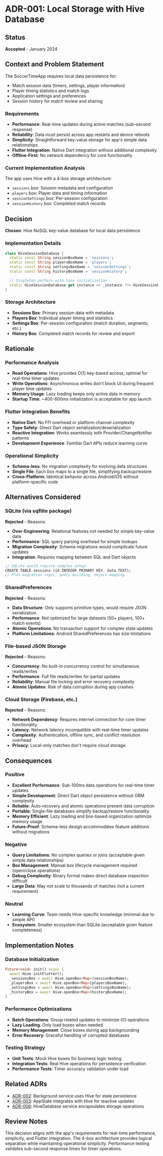 # ADR-001: Local Storage with Hive Database

## Status
**Accepted** - January 2024

## Context and Problem Statement

The SoccerTimeApp requires local data persistence for:
- Match session data (timers, settings, player information)
- Player timing statistics and match logs
- Application settings and preferences
- Session history for match review and sharing

### Requirements
- **Performance**: Real-time updates during active matches (sub-second response)
- **Reliability**: Data must persist across app restarts and device reboots
- **Simplicity**: Straightforward key-value storage for app's simple data relationships
- **Flutter Integration**: Native Dart integration without additional complexity
- **Offline-First**: No network dependency for core functionality

### Current Implementation Analysis
The app uses Hive with a 4-box storage architecture:
- `sessions` box: Session metadata and configuration
- `players` box: Player data and timing information
- `sessionSettings` box: Per-session configuration
- `sessionHistory` box: Completed match records

## Decision

**Chosen**: Hive NoSQL key-value database for local data persistence

### Implementation Details
```dart
class HiveSessionDatabase {
  static const String sessionBoxName = 'sessions';
  static const String playersBoxName = 'players';
  static const String settingsBoxName = 'sessionSettings';
  static const String historyBoxName = 'sessionHistory';
  
  // Singleton pattern with lazy initialization
  static HiveSessionDatabase get instance => _instance ??= HiveSessionDatabase._();
}
```

### Storage Architecture
- **Sessions Box**: Primary session data with metadata
- **Players Box**: Individual player timing and statistics
- **Settings Box**: Per-session configuration (match duration, segments, etc.)
- **History Box**: Completed match records for review and export

## Rationale

### Performance Analysis
- **Read Operations**: Hive provides O(1) key-based access, optimal for real-time timer updates
- **Write Operations**: Asynchronous writes don't block UI during frequent player time updates
- **Memory Usage**: Lazy loading keeps only active data in memory
- **Startup Time**: ~400-600ms initialization is acceptable for app launch

### Flutter Integration Benefits
- **Native Dart**: No FFI overhead or platform channel complexity
- **Type Safety**: Direct Dart object serialization/deserialization
- **Reactive Integration**: Works seamlessly with Provider/ChangeNotifier patterns
- **Development Experience**: Familiar Dart APIs reduce learning curve

### Operational Simplicity
- **Schema-less**: No migration complexity for evolving data structures
- **Single File**: Each box maps to a single file, simplifying backup/restore
- **Cross-Platform**: Identical behavior across Android/iOS without platform-specific code

## Alternatives Considered

### SQLite (via sqflite package)
**Rejected** - Reasons:
- **Over-Engineering**: Relational features not needed for simple key-value data
- **Performance**: SQL query parsing overhead for simple lookups
- **Migration Complexity**: Schema migrations would complicate future updates
- **Integration**: Requires mapping between SQL and Dart objects

```dart
// SQLite would require complex setup:
CREATE TABLE sessions (id INTEGER PRIMARY KEY, data TEXT);
// Plus migration logic, query building, object mapping
```

### SharedPreferences
**Rejected** - Reasons:
- **Data Structure**: Only supports primitive types, would require JSON serialization
- **Performance**: Not optimized for large datasets (50+ players, 100+ match events)
- **Atomic Operations**: No transaction support for complex state updates
- **Platform Limitations**: Android SharedPreferences has size limitations

### File-based JSON Storage
**Rejected** - Reasons:
- **Concurrency**: No built-in concurrency control for simultaneous reads/writes
- **Performance**: Full file reads/writes for partial updates
- **Reliability**: Manual file locking and error recovery complexity
- **Atomic Updates**: Risk of data corruption during app crashes

### Cloud Storage (Firebase, etc.)
**Rejected** - Reasons:
- **Network Dependency**: Requires internet connection for core timer functionality
- **Latency**: Network latency incompatible with real-time timer updates
- **Complexity**: Authentication, offline sync, and conflict resolution overhead
- **Privacy**: Local-only matches don't require cloud storage

## Consequences

### Positive
- **Excellent Performance**: Sub-100ms data operations for real-time timer updates
- **Simple Development**: Direct Dart object persistence without ORM complexity
- **Reliable**: Auto-recovery and atomic operations prevent data corruption
- **Portable**: Single-file databases simplify backup/restore functionality
- **Memory Efficient**: Lazy loading and box-based organization optimize memory usage
- **Future-Proof**: Schema-less design accommodates feature additions without migrations

### Negative
- **Query Limitations**: No complex queries or joins (acceptable given simple data relationships)
- **Box Management**: Manual box lifecycle management required (open/close operations)
- **Debug Complexity**: Binary format makes direct database inspection difficult
- **Large Data**: May not scale to thousands of matches (not a current requirement)

### Neutral
- **Learning Curve**: Team needs Hive-specific knowledge (minimal due to simple API)
- **Ecosystem**: Smaller ecosystem than SQLite (acceptable given feature completeness)

## Implementation Notes

### Database Initialization
```dart
Future<void> init() async {
  await Hive.initFlutter();
  _sessionsBox = await Hive.openBox<Map>(sessionBoxName);
  _playersBox = await Hive.openBox<Map>(playersBoxName);
  _settingsBox = await Hive.openBox<Map>(settingsBoxName);
  _historyBox = await Hive.openBox<Map>(historyBoxName);
}
```

### Performance Optimizations
- **Batch Operations**: Group related updates to minimize I/O operations
- **Lazy Loading**: Only load boxes when needed
- **Memory Management**: Close boxes during app backgrounding
- **Error Recovery**: Graceful handling of corrupted databases

### Testing Strategy
- **Unit Tests**: Mock Hive boxes for business logic testing
- **Integration Tests**: Real Hive operations for persistence verification
- **Performance Tests**: Timer accuracy validation under load

## Related ADRs
- [ADR-002](./ADR-002-background-service-architecture.md): Background service uses Hive for state persistence
- [ADR-003](./ADR-003-state-management-provider.md): AppState integrates with Hive for reactive updates
- [ADR-006](./ADR-006-service-layer-organization.md): HiveDatabase service encapsulates storage operations

## Review Notes
This decision aligns with the app's requirements for real-time performance, simplicity, and Flutter integration. The 4-box architecture provides logical separation while maintaining operational simplicity. Performance testing validates sub-second response times for timer operations.